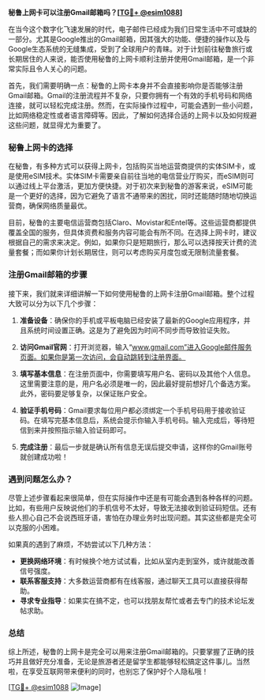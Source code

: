 **秘鲁上网卡可以注册Gmail邮箱吗？[[TG💪+ @esim1088](https://t.me/s/esim1088)]**

在当今这个数字化飞速发展的时代，电子邮件已经成为我们日常生活中不可或缺的一部分。尤其是Google推出的Gmail邮箱，因其强大的功能、便捷的操作以及与Google生态系统的无缝集成，受到了全球用户的青睐。对于计划前往秘鲁旅行或长期居住的人来说，能否使用秘鲁的上网卡顺利注册并使用Gmail邮箱，是一个非常实际且令人关心的问题。

首先，我们需要明确一点：秘鲁的上网卡本身并不会直接影响你是否能够注册Gmail邮箱。Gmail的注册流程并不复杂，只要你拥有一个有效的手机号码和网络连接，就可以轻松完成注册。然而，在实际操作过程中，可能会遇到一些小问题，比如网络稳定性或者语言障碍等。因此，了解如何选择合适的上网卡以及如何规避这些问题，就显得尤为重要了。

### 秘鲁上网卡的选择

在秘鲁，有多种方式可以获得上网卡，包括购买当地运营商提供的实体SIM卡，或是使用eSIM技术。实体SIM卡需要亲自前往当地的电信营业厅购买，而eSIM则可以通过线上平台激活，更加方便快捷。对于初次来到秘鲁的游客来说，eSIM可能是一个更好的选择，因为它避免了语言不通带来的困扰，同时还能随时随地切换运营商，确保网络质量最优。

目前，秘鲁的主要电信运营商包括Claro、Movistar和Entel等。这些运营商都提供覆盖全国的服务，但具体资费和服务内容可能会有所不同。在选择上网卡时，建议根据自己的需求来决定。例如，如果你只是短期旅行，那么可以选择按天计费的流量套餐；而如果你计划长期居住，则可以考虑购买月度包或无限制流量套餐。

### 注册Gmail邮箱的步骤

接下来，我们就来详细讲解一下如何使用秘鲁的上网卡注册Gmail邮箱。整个过程大致可以分为以下几个步骤：

1. **准备设备**：确保你的手机或平板电脑已经安装了最新的Google应用程序，并且系统时间设置正确。这是为了避免因为时间不同步而导致验证失败。

2. **访问Gmail官网**：打开浏览器，输入“www.gmail.com”进入Google邮件服务页面。如果你是第一次访问，会自动跳转到注册界面。

3. **填写基本信息**：在注册页面中，你需要填写用户名、密码以及其他个人信息。这里需要注意的是，用户名必须是唯一的，因此最好提前想好几个备选方案。此外，密码要足够复杂，以保证账户安全。

4. **验证手机号码**：Gmail要求每位用户都必须绑定一个手机号码用于接收验证码。在填写完基本信息后，系统会提示你输入手机号码。输入完成后，等待短信到来并按照指示输入验证码即可。

5. **完成注册**：最后一步就是确认所有信息无误后提交申请，这样你的Gmail账号就创建成功啦！

### 遇到问题怎么办？

尽管上述步骤看起来很简单，但在实际操作中还是有可能会遇到各种各样的问题。比如，有些用户反映说他们的手机信号不太好，导致无法接收到验证码短信。还有些人担心自己不会说西班牙语，害怕在办理业务时出现问题。其实这些都是完全可以克服的小困难。

如果真的遇到了麻烦，不妨尝试以下几种方法：
- **更换网络环境**：有时候换个地方试试看，比如从室内走到室外，或许就能改善信号强度。
- **联系客服支持**：大多数运营商都有在线客服，通过聊天工具可以直接获得帮助。
- **寻求专业指导**：如果实在搞不定，也可以找朋友帮忙或者去专门的技术论坛发帖求助。

### 总结

综上所述，秘鲁的上网卡是完全可以用来注册Gmail邮箱的。只要掌握了正确的技巧并且做好充分准备，无论是旅游者还是留学生都能够轻松搞定这件事儿。当然啦，在享受互联网带来便利的同时，也别忘了保护好个人隐私哦！

[[TG💪+ @esim1088](https://t.me/s/esim1088) ![Image](https://i.postimg.cc/4NQfJmqS/Snipaste-2025-05-13-00-14-12.png)]